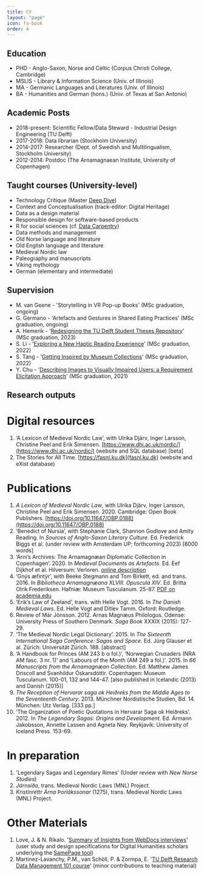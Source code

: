 ```yaml
---
title: CV
layout: "page"
icon: fa-book
order: 4
---
```

## Education
- PHD - Anglo-Saxon, Norse and Celtic (Corpus Christi College, Cambridge)
- MSLIS - Library & Information Science (Univ. of Illinois)
- MA - Germanic Languages and Literatures (Univ. of Illinois)
- BA - Humanities and German (hons.) (Univ. of Texas at San Antonio)

## Academic Posts
- 2018-present: Scientific Fellow/Data Steward - Industrial Design Engineering (TU Delft)
- 2017-2018: Data librarian (Stockholm University)
- 2014-2017: Researcher (Dept. of Swedish and Multilingualism, Stockholm University)
- 2012-2014: Postdoc (The Arnamagnaean Institute, University of Copenhagen)

## Taught courses (University-level)
- Technology Critique (Master <a href="https://studiolab.ide.tudelft.nl/studiolab/deepdive/deep-dive-in-technology-critique/">Deep Dive</a>)
- Context and Conceptualisation (track-editor: Digital Heritage)
- Data as a design material
- Responsible design for software-based products
- R for social sciences (cf. <a href="https://datacarpentry.org/lessons/#social-science-curriculum">Data Carpentry</a>)
- Data methods and management
- Old Norse language and literature
- Old English language and literature
- Medieval Nordic law
- Paleography and manuscripts
- Viking mythology
- German (elementary and intermediate)

## Supervision
- M. van Geene - 'Storytelling in VR Pop-up Books' (MSc graduation, ongoing)
- G. Germano - 'Artefacts and Gestures in Shared Eating Practices' (MSc graduation, ongoing)
- A. Hemerik - '<a href="Redesigning the TU Delft Student Theses Repository">Redesigning the TU Delft Student Theses Repository</a>' (MSc graduation, 2023)
- S. Li - '<a href="http://resolver.tudelft.nl/uuid:add3c870-d079-4259-96a9-bde7576a85a3">Exploring a New Haptic Reading Experience</a>' (MSc graduation, 2022)
- S. Tang - '<a href="http://resolver.tudelft.nl/uuid:584a79e6-d5f4-43ef-8cea-4ba8daa5584e">Getting Inspired by Museum Collections</a>' (MSc graduation, 2022)
- Y. Chu - '<a href="http://resolver.tudelft.nl/uuid:990d2cd5-f3b6-4f08-8926-86faa65abb38">Describing Images to Visually Impaired Users: a Requirement Elicitation Approach</a>' (MSc graduation, 2021)

## Research outputs

# Digital resources

1.	‘A Lexicon of Medieval Nordic Law’, with Ulrika Djärv, Inger Larsson, Christine Peel and Erik Simensen. [https://www.dhi.ac.uk/nordic/](https://www.dhi.ac.uk/nordic/) (website and SQL database) [beta]
2.	The Stories for All Time. [https://fasnl.ku.dk](fasnl.ku.dk) (website and eXist database)

# Publications

1.	*A Lexicon of Medieval Nordic Law*, with Ulrika Djärv, Inger Larsson, Christine Peel and Erik Simensen. 2020. Cambridge: Open Book Publishers. [https://doi.org/10.11647/OBP.0188](https://doi.org/10.11647/OBP.0188)
2.	‘Benedict of Nursia’, with Stephanie Clark, Shannon Godlove and Amity Reading. In *Sources of Anglo-Saxon Literary Culture*. Ed. Frederick Biggs et al.  (under review with Amsterdam UP; forthcoming 2023) [8000 words]
3.	‘Árni’s Archives: The Arnamagnæan Diplomatic Collection in Copenhagen’. 2020. In *Medieval Documents as Artefacts*. Ed. Eef Dijkhof et al. Hilversum: Verloren. [online description](https://verloren.nl/boeken/2086/213/5763/middeleeuwen/medieval-documents-as-artefacts)
4.	‘Gnýs æfintýr’, with Beeke Stegmann and Tom Birkett, ed. and trans. 2016. In *Bibliotheca Arnamagnæana XLVIII. Opuscula XIV*. Ed. Britta Olrik Frederiksen. Hafniæ: Museum Tusculanum. 25-87. [PDF on academia.edu](https://www.academia.edu/24814980/Gn%C3%BDs_%C3%A6vint%C3%BDr)
5.	‘Erik’s Law of Zeeland’, trans. with Helle Vogt. 2016. In *The Danish Medieval Laws*. Ed. Helle Vogt and Ditlev Tamm. Oxford: Routledge.
6.	Review of Már Jónsson. 2012. Arnas Magnæus Philologus. Odense: University Press of Southern Denmark. *Saga Book* XXXIX (2015): 127-29.
7.	‘The Medieval Nordic Legal Dictionary’. 2015. In *The Sixteenth International Saga Conference: Sagas and Space*. Ed. Jürg Glauser et al. Zürich: Universität Zürich. 188. [abstract]
8.	‘A Handbook for Princes (AM 243 b α fol.)’, ‘Norwegian Crusaders (NRA AM fasc. 3 nr. 1)’ and ‘Labours of the Month (AM 249 a fol.)’. 2015. In *66 Manuscripts from the Arnamagnæan Collection*. Ed. Matthew James Driscoll and Svanhildur Óskarsdóttir. Copenhagen: Museum Tusculanum. 100-01, 132 and 144-47. [also published in Icelandic (2013) and Danish (2015)]
9.	*The Reception of Hervarar saga ok Heiðreks from the Middle Ages to the Seventeenth Century*. 2013. Münchner Nordistische Studien, Bd. 14. München: Utz Verlag. [333 pp.]
10.	 ‘The Organization of Poetic Quotations in Hervarar Saga ok Heiðreks’. 2012. In *The Legendary Sagas: Origins and Development*. Ed. Ármann Jakobsson, Annette Lassen and Agneta Ney. Reykjavík: University of Iceland Press. 153-69.

# In preparation
1. 'Legendary Sagas and Legendary Rimes' (Under review with *New Norse Studies*)
2. *Járnsíða*, trans. Medieval Nordic Laws (MNL) Project.
3.  *Kristinréttr Árna Þorlákssonar* (1275), trans. Medieval Nordic Laws (MNL) Project.

# Other Materials
1. Love, J. & N. Rikalo. '<a href="https://doi.org/10.5281/zenodo.5775893">Summary of Insights from WebDocs interviews</a>' (user study and design specifications for Digital Humanities scholars underlying the <a href="https://samepagedemo.com/">SamePage tool</a>)
2. Martinez-Lavanchy, P.M., van Schöll, P. & Zormpa, E. '<a href="https://doi.org/10.5281/zenodo.6325918">TU Delft Research Data Management 101 course</a>' (minor contributions to teaching material)
